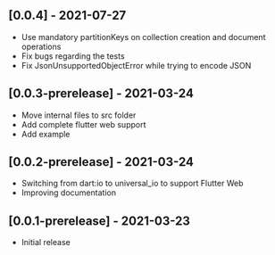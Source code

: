 ## [0.0.4] - 2021-07-27
* Use mandatory partitionKeys on collection creation and document operations
* Fix bugs regarding the tests
* Fix JsonUnsupportedObjectError while trying to encode JSON

## [0.0.3-prerelease] - 2021-03-24
* Move internal files to src folder
* Add complete flutter web support
* Add example

## [0.0.2-prerelease] - 2021-03-24
* Switching from dart:io to universal_io to support Flutter Web
* Improving documentation

## [0.0.1-prerelease] - 2021-03-23

* Initial release
